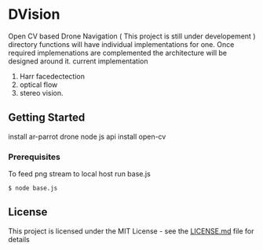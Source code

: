 # DVision
Open CV based Drone Navigation
( This project is still under developement )
directory functions will have individual implementations for one. Once required implemenations are complemented the architecture will be designed around it.
current implementation
1) Harr facedectection
2) optical flow 
3) stereo vision.

## Getting Started
install ar-parrot drone node js api
install open-cv

### Prerequisites

To feed png stream to local host run base.js
```
$ node base.js
```
## License

This project is licensed under the MIT License - see the [LICENSE.md](LICENSE.md) file for details
